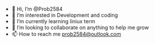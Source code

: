 - 👋 Hi, I’m @Prob2584
- 👀 I’m interested in Development and coding
- 🌱 I’m currently learning liniux term
- 💞️ I’m looking to collaborate on anything to help me grow
- 📫 How to reach me prob2584@outlook.com

